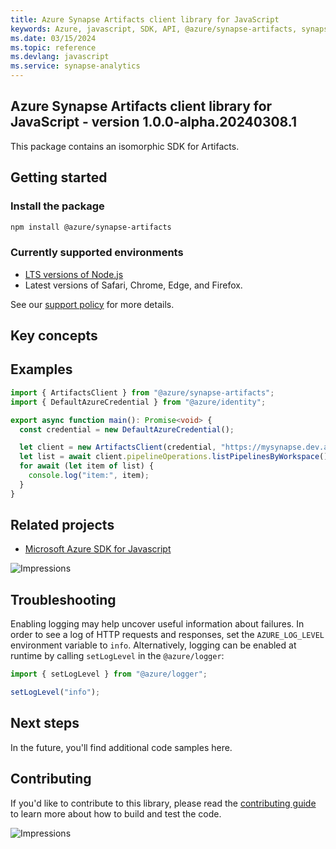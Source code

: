 ```yaml
---
title: Azure Synapse Artifacts client library for JavaScript
keywords: Azure, javascript, SDK, API, @azure/synapse-artifacts, synapse-analytics
ms.date: 03/15/2024
ms.topic: reference
ms.devlang: javascript
ms.service: synapse-analytics
---
```

## Azure Synapse Artifacts client library for JavaScript - version 1.0.0-alpha.20240308.1 


This package contains an isomorphic SDK for Artifacts.

## Getting started

### Install the package

```bash
npm install @azure/synapse-artifacts
```

### Currently supported environments

- [LTS versions of Node.js](https://github.com/nodejs/release#release-schedule)
- Latest versions of Safari, Chrome, Edge, and Firefox.

See our [support policy](https://github.com/Azure/azure-sdk-for-js/blob/main/SUPPORT.md) for more details.

## Key concepts

## Examples

```ts
import { ArtifactsClient } from "@azure/synapse-artifacts";
import { DefaultAzureCredential } from "@azure/identity";

export async function main(): Promise<void> {
  const credential = new DefaultAzureCredential();

  let client = new ArtifactsClient(credential, "https://mysynapse.dev.azuresynapse.net");
  let list = await client.pipelineOperations.listPipelinesByWorkspace();
  for await (let item of list) {
    console.log("item:", item);
  }
}
```

## Related projects

- [Microsoft Azure SDK for Javascript](https://github.com/Azure/azure-sdk-for-js)

![Impressions](https://azure-sdk-impressions.azurewebsites.net/api/impressions/azure-sdk-for-js%2Fsdk%2Fcdn%2Farm-cdn%2FREADME.png)

## Troubleshooting

Enabling logging may help uncover useful information about failures. In order to see a log of HTTP requests and responses, set the `AZURE_LOG_LEVEL` environment variable to `info`. Alternatively, logging can be enabled at runtime by calling `setLogLevel` in the `@azure/logger`:

```javascript
import { setLogLevel } from "@azure/logger";

setLogLevel("info");
```

## Next steps

In the future, you'll find additional code samples here.

## Contributing

If you'd like to contribute to this library, please read the [contributing guide](https://github.com/Azure/azure-sdk-for-js/blob/main/CONTRIBUTING.md) to learn more about how to build and test the code.

![Impressions](https://azure-sdk-impressions.azurewebsites.net/api/impressions/azure-sdk-for-js%2Fsdk%2Fkeyvault%2Fkeyvault-keys%2FREADME.png)

